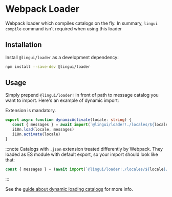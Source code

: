# Webpack Loader

Webpack loader which compiles catalogs on the fly. In summary, `lingui compile` command isn't required when using this loader

## Installation

Install `@lingui/loader` as a development dependency:

```bash npm2yarn
npm install --save-dev @lingui/loader
```

## Usage

Simply prepend `@lingui/loader!` in front of path to message catalog you want to import. Here's an example of dynamic import:

Extension is mandatory.
```ts
export async function dynamicActivate(locale: string) {
   const { messages } = await import(`@lingui/loader!./locales/${locale}/messages.po`)
   i18n.load(locale, messages)
   i18n.activate(locale)
}
```

:::note
Catalogs with `.json` extension treated differently by Webpack. They loaded as ES module with default export, so your import should look like that:

```ts
const { messages } = (await import(`@lingui/loader!./locales/${locale}/messages.po`)).default
```
:::

See the [guide about dynamic loading catalogs](/docs/guides/dynamic-loading-catalogs.md) for more info.
